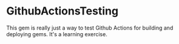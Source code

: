 # GithubActionsTesting

This gem is really just a way to test Github Actions for building and deploying gems. It's a learning exercise.
